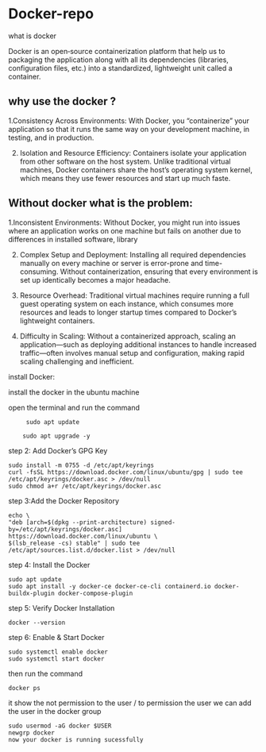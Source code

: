 # Docker-repo

what is docker 

  Docker is an open‐source containerization platform that help us to packaging the application along with all its dependencies (libraries, configuration files, etc.) into a standardized, lightweight unit called a container.

why use the docker ? 
------------------------

1.Consistency Across Environments:
       With Docker, you “containerize” your application so that it runs the same way on your development machine, in testing, and in production.

 2. Isolation and Resource Efficiency:
        Containers isolate your application from other software on the host system. Unlike traditional virtual machines, Docker containers share the host’s operating       system kernel, which means they use 
        fewer resources and start up much faste.
      
Without docker what is the problem:
-------------------------------------------------------------------------
   1.Inconsistent Environments:
          Without Docker, you might run into issues where an application works on one machine but fails on another due to differences in installed software, 
          library
          
   2. Complex Setup and Deployment:
        Installing all required dependencies manually on every machine or server is error-prone and time-consuming. Without containerization, ensuring that every 
        environment is set up identically becomes a major headache.
      
   4. Resource Overhead:
       Traditional virtual machines require running a full guest operating system on each instance, which consumes more resources and leads to longer startup times 
       compared to Docker’s lightweight containers.

   5. Difficulty in Scaling:
      Without a containerized approach, scaling an application—such as deploying additional instances to handle increased traffic—often involves manual setup and 
      configuration, making rapid scaling challenging and inefficient.

install Docker:

  install the docker in the ubuntu machine 
  
  open the terminal and run the command 
  
         sudo apt update
                   
        sudo apt upgrade -y

   step 2: Add Docker’s GPG Key
   
    sudo install -m 0755 -d /etc/apt/keyrings
    curl -fsSL https://download.docker.com/linux/ubuntu/gpg | sudo tee /etc/apt/keyrings/docker.asc > /dev/null
    sudo chmod a+r /etc/apt/keyrings/docker.asc
  step 3:Add the Docker Repository
  
    echo \
    "deb [arch=$(dpkg --print-architecture) signed-by=/etc/apt/keyrings/docker.asc] https://download.docker.com/linux/ubuntu \
    $(lsb_release -cs) stable" | sudo tee /etc/apt/sources.list.d/docker.list > /dev/null
  step 4: Install the Docker
  
    sudo apt update
    sudo apt install -y docker-ce docker-ce-cli containerd.io docker-buildx-plugin docker-compose-plugin
  step 5: Verify Docker Installation
  
    docker --version
  step 6: Enable & Start Docker
  
    sudo systemctl enable docker
    sudo systemctl start docker
  then run the command 
  
    docker ps 
  it show the not permission to the  user / to permission the  user we can add the user in the docker group
  
    sudo usermod -aG docker $USER
    newgrp docker
    now your docker is running sucessfully 




  


